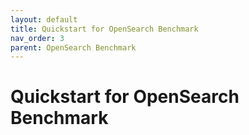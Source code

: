 ```yaml
---
layout: default
title: Quickstart for OpenSearch Benchmark
nav_order: 3
parent: OpenSearch Benchmark
---
```


# Quickstart for OpenSearch Benchmark

